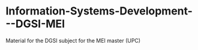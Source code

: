 # Information-Systems-Development---DGSI-MEI
Material for the DGSI subject for the MEI master (UPC)
